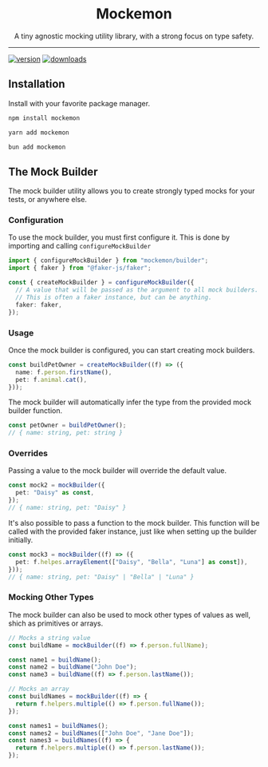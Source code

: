<div align="center">
  <h1>Mockemon</h1>
  <p>A tiny agnostic mocking utility library, with a strong focus on type safety.</ö>
  <br />
  <hr/>
</div>

[version-badge]: https://img.shields.io/npm/v/mockemon.svg?style=flat-square
[downloads-badge]: https://img.shields.io/npm/dm/mockemon.svg?style=flat-square
[package]: https://www.npmjs.com/package/mockemon
[npmtrends]: http://www.npmtrends.com/mockemon

[![version][version-badge]][package]
[![downloads][downloads-badge]][npmtrends]

## Installation

Install with your favorite package manager.

```sh
npm install mockemon
```

```sh
yarn add mockemon
```

```sh
bun add mockemon
```

## The Mock Builder

The mock builder utility allows you to create strongly typed mocks for your tests, or anywhere else.

### Configuration

To use the mock builder, you must first configure it. This is done by importing and calling `configureMockBuilder`

```ts
import { configureMockBuilder } from "mockemon/builder";
import { faker } from "@faker-js/faker";

const { createMockBuilder } = configureMockBuilder({
  // A value that will be passed as the argument to all mock builders.
  // This is often a faker instance, but can be anything.
  faker: faker,
});
```

### Usage

Once the mock builder is configured, you can start creating mock builders.

```ts
const buildPetOwner = createMockBuilder((f) => ({
  name: f.person.firstName(),
  pet: f.animal.cat(),
}));
```

The mock builder will automatically infer the type from the provided mock builder function.

```ts
const petOwner = buildPetOwner();
// { name: string, pet: string }
```

### Overrides

Passing a value to the mock builder will override the default value.

```ts
const mock2 = mockBuilder({
  pet: "Daisy" as const,
});
// { name: string, pet: "Daisy" }
```

It's also possible to pass a function to the mock builder. This function will be called with the provided faker instance, just like when setting up the builder initially.

```ts
const mock3 = mockBuilder((f) => ({
  pet: f.helpes.arrayElement(["Daisy", "Bella", "Luna"] as const]),
}));
// { name: string, pet: "Daisy" | "Bella" | "Luna" }
```

### Mocking Other Types

The mock builder can also be used to mock other types of values as well, shich as primitives or arrays.

```ts
// Mocks a string value
const buildName = mockBuilder((f) => f.person.fullName);

const name1 = buildName();
const name2 = buildName("John Doe");
const name3 = buildName((f) => f.person.lastName());
```

```ts
// Mocks an array
const buildNames = mockBuilder((f) => {
  return f.helpers.multiple(() => f.person.fullName());
});

const names1 = buildNames();
const names2 = buildNames(["John Doe", "Jane Doe"]);
const names3 = buildNames((f) => {
  return f.helpers.multiple(() => f.person.lastName());
});
```
